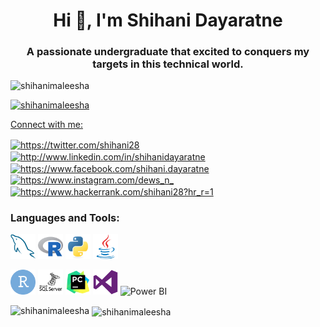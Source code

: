 <h1 align="center">Hi 👋, I'm Shihani Dayaratne</h1>
<h3 align="center">A passionate undergraduate that excited to conquers my targets in this technical world.</h3>


<p align="left"> <img src="https://komarev.com/ghpvc/?username=shihanimaleesha&label=Profile%20views&color=0e75b6&style=flat" alt="shihanimaleesha" /> </p>

<p align="left"> <a href="https://github.com/ryo-ma/github-profile-trophy"><img src="https://github-profile-trophy.vercel.app/?username=shihanimaleesha" alt="shihanimaleesha" /></a> </p>

<p align="left"> <a href="https://twitter.com/https://twitter.com/shihanidayaratne" target="blank"><img 
- 📫 How to reach me **shihani28@outlook.com**

<h3 align="left">Connect with me:</h3>
<p align="left">
<a href="https://twitter.com/shihani28" target="blank"><img align="center" src="https://raw.githubusercontent.com/rahuldkjain/github-profile-readme-generator/master/src/images/icons/Social/twitter.svg" alt="https://twitter.com/shihani28" height="30" width="40" /></a>
<a href="https://www.linkedin.com/in/shihani-dayaratne-0407a221b/" target="blank"><img align="center" src="https://raw.githubusercontent.com/rahuldkjain/github-profile-readme-generator/master/src/images/icons/Social/linked-in-alt.svg" alt="http://www.linkedin.com/in/shihanidayaratne" height="30" width="40" /></a>
<a href="https://www.facebook.com/public/Shirani-Dayaratne" target="blank"><img align="center" src="https://raw.githubusercontent.com/rahuldkjain/github-profile-readme-generator/master/src/images/icons/Social/facebook.svg" alt="https://www.facebook.com/shihani.dayaratne" height="30" width="40" /></a>
<a href="https://www.instagram.com/shi_haa_nii" target="blank"><img align="center" src="https://raw.githubusercontent.com/rahuldkjain/github-profile-readme-generator/master/src/images/icons/Social/instagram.svg" alt="https://www.instagram.com/dews_n_" height="30" width="40" /></a>
<a href="https://www.hackerrank.com/shihani28?hr_r=1" target="blank"><img align="center" src="https://raw.githubusercontent.com/rahuldkjain/github-profile-readme-generator/master/src/images/icons/Social/hackerrank.svg" alt="https://www.hackerrank.com/shihani28?hr_r=1" height="30" width="40" /></a>
</p>

<h3 align="left">Languages and Tools:</h3>
<p align="left">
   <img src="https://raw.githubusercontent.com/devicons/devicon/master/icons/mysql/mysql-original.svg" alt="SQL" width="40" height="40"/>
   <img src="https://raw.githubusercontent.com/devicons/devicon/master/icons/r/r-original.svg" alt="R" width="40" height="40"/>
   <img src="https://raw.githubusercontent.com/devicons/devicon/master/icons/python/python-original.svg" alt="Python" width="40" height="40"/>
   <img src="https://raw.githubusercontent.com/devicons/devicon/master/icons/java/java-original.svg" alt="Java" width="40" height="40"/>
</p>
<p align="left">
   <img src="https://raw.githubusercontent.com/devicons/devicon/master/icons/rstudio/rstudio-original.svg" alt="RStudio" width="40" height="40"/>
   <img src="https://raw.githubusercontent.com/devicons/devicon/master/icons/microsoftsqlserver/microsoftsqlserver-plain-wordmark.svg" alt="MS SQL" width="40" height="40"/>
   <img src="https://raw.githubusercontent.com/devicons/devicon/master/icons/pycharm/pycharm-original.svg" alt="PyCharm" width="40" height="40"/>
   <img src="https://raw.githubusercontent.com/devicons/devicon/master/icons/visualstudio/visualstudio-plain.svg" alt="VS Code" width="40" height="40"/>
   <img src="https://raw.githubusercontent.com/devicons/devicon/master/icons/powerbi/powerbi-original.svg" alt="Power BI" width="40" height="40"/>
</p>



<p><img align="left" src="https://github-readme-stats.vercel.app/api/top-langs?username=shihanimaleesha&show_icons=true&locale=en&layout=compact" alt="shihanimaleesha" /></p>

<p>&nbsp;<img align="center" src="https://github-readme-stats.vercel.app/api?username=shihanimaleesha&show_icons=true&locale=en" alt="shihanimaleesha" /></p>



